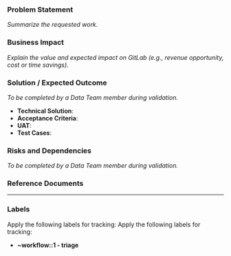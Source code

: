 ### Problem Statement
*Summarize the requested work.*

### Business Impact
*Explain the value and expected impact on GitLab (e.g., revenue opportunity, cost or time savings).*

### Solution / Expected Outcome
*To be completed by a Data Team member during validation.*
- **Technical Solution**:
- **Acceptance Criteria**:
- **UAT**:
- **Test Cases**:

### Risks and Dependencies
*To be completed by a Data Team member during validation.*

### Reference Documents

---

### Labels
Apply the following labels for tracking:
Apply the following labels for tracking:
- **~workflow::1 - triage**